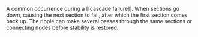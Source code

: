 A common occurrence during a [[cascade failure]]. When sections go down, causing the next section to fail, after which the first section comes back up. The ripple can make several passes through the same sections or connecting nodes before stability is restored.
